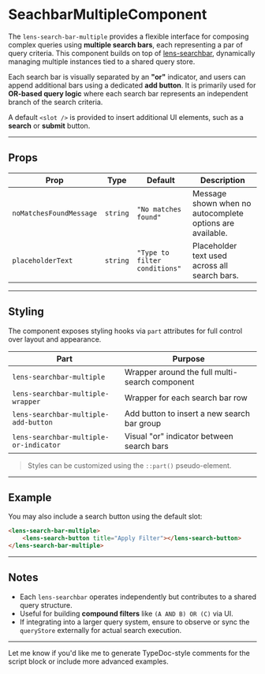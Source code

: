 # SeachbarMultipleComponent

The `lens-search-bar-multiple` provides a flexible interface for composing complex queries using **multiple search bars**, each representing a par of query criteria. This component builds on top of [lens-searchbar](searchbar.md), dynamically managing multiple instances tied to a shared query store.

Each search bar is visually separated by an **"or"** indicator, and users can append additional bars using a dedicated **add button**. It is primarily used for **OR-based query logic** where each search bar represents an independent branch of the search criteria.

A default `<slot />` is provided to insert additional UI elements, such as a **search** or **submit** button.

---

## Props

| Prop                    | Type     | Default                       | Description                                               |
| ----------------------- | -------- | ----------------------------- | --------------------------------------------------------- |
| `noMatchesFoundMessage` | `string` | `"No matches found"`          | Message shown when no autocomplete options are available. |
| `placeholderText`       | `string` | `"Type to filter conditions"` | Placeholder text used across all search bars.             |

---

## Styling

The component exposes styling hooks via `part` attributes for full control over layout and appearance.

| Part                                   | Purpose                                        |
| -------------------------------------- | ---------------------------------------------- |
| `lens-searchbar-multiple`              | Wrapper around the full multi-search component |
| `lens-searchbar-multiple-wrapper`      | Wrapper for each search bar row                |
| `lens-searchbar-multiple-add-button`   | Add button to insert a new search bar group    |
| `lens-searchbar-multiple-or-indicator` | Visual "or" indicator between search bars      |

> Styles can be customized using the `::part()` pseudo-element.

---

## Example

You may also include a search button using the default slot:

```html
<lens-search-bar-multiple>
    <lens-search-button title="Apply Filter"></lens-search-button>
</lens-search-bar-multiple>
```

---

## Notes

- Each `lens-searchbar` operates independently but contributes to a shared query structure.
- Useful for building **compound filters** like `(A AND B) OR (C)` via UI.
- If integrating into a larger query system, ensure to observe or sync the `queryStore` externally for actual search execution.

---

Let me know if you'd like me to generate TypeDoc-style comments for the script block or include more advanced examples.
